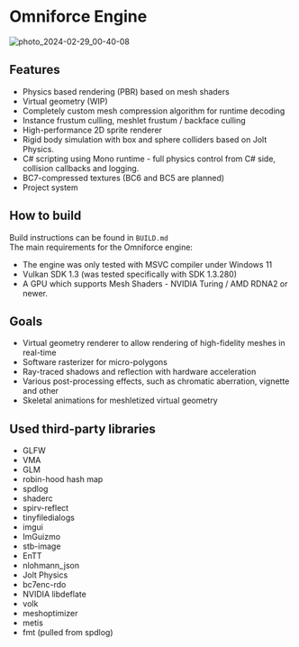 # Omniforce Engine
![photo_2024-02-29_00-40-08](https://github.com/daniilvinn/omniforce-engine/assets/86977774/f8d4fcad-d846-4c93-b531-887861119f7c)

## Features
* Physics based rendering (PBR) based on mesh shaders
* Virtual geometry (WIP)
* Completely custom mesh compression algorithm for runtime decoding
* Instance frustum culling, meshlet frustum / backface culling
* High-performance 2D sprite renderer
* Rigid body simulation with box and sphere colliders based on Jolt Physics.
* C# scripting using Mono runtime - full physics control from C# side, collision callbacks and logging.
* BC7-compressed textures (BC6 and BC5 are planned)
* Project system

## How to build
Build instructions can be found in `BUILD.md`<br/>
The main requirements for the Omniforce engine:
* The engine was only tested with MSVC compiler under Windows 11
* Vulkan SDK 1.3 (was tested specifically with SDK 1.3.280)
* A GPU which supports Mesh Shaders - NVIDIA Turing / AMD RDNA2 or newer.

## Goals
* Virtual geometry renderer to allow rendering of high-fidelity meshes in real-time
* Software rasterizer for micro-polygons
* Ray-traced shadows and reflection with hardware acceleration
* Various post-processing effects, such as chromatic aberration, vignette and other
* Skeletal animations for meshletized virtual geometry

## Used third-party libraries
* GLFW
* VMA
* GLM
* robin-hood hash map
* spdlog
* shaderc
* spirv-reflect
* tinyfiledialogs
* imgui
* ImGuizmo
* stb-image
* EnTT
* nlohmann_json
* Jolt Physics
* bc7enc-rdo
* NVIDIA libdeflate
* volk
* meshoptimizer
* metis
* fmt (pulled from spdlog)

